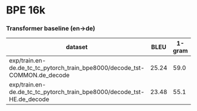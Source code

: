 # BPE 16k
### Transformer baseline (en->de)
|dataset|BLEU|1-gram|2-gram|3-gram|4-gram|BP|ratio|hyp_len|ref_len|
|---|---|---|---|---|---|---|---|---|---|
|exp/train.en-de.de_tc_tc_pytorch_train_bpe8000/decode_tst-COMMON.de_decode|25.24|59.0|31.2|18.8|11.7|1.000|1.000|51449|51459|
|exp/train.en-de.de_tc_tc_pytorch_train_bpe8000/decode_tst-HE.de_decode|23.48|55.1|28.8|17.5|10.9|1.000|1.030|12699|12327|
